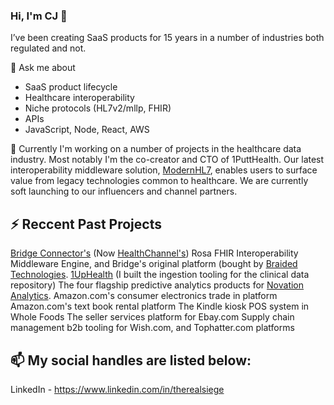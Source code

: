 ### Hi, I'm CJ 👋

<!--
**therealsiege/therealsiege** is a ✨ _special_ ✨ repository because its `README.md` (this file) appears on your GitHub profile.

Here are some ideas to get you started:

- 🔭 I’m currently working on ...
- 🌱 I’m currently learning ...
- 👯 I’m looking to collaborate on ...
- 🤔 I’m looking for help with ...
- 💬 Ask me about ...
- 📫 How to reach me: ...
- 😄 Pronouns: ...
- ⚡ Fun fact: ...
-->

I’ve been creating SaaS products for 15 years in a number of industries both regulated and not. 

💬 Ask me about
- SaaS product lifecycle
- Healthcare interoperability
- Niche protocols (HL7v2/mllp, FHIR)
- APIs
- JavaScript, Node, React, AWS

🔭 Currently I'm working on a number of projects in the healthcare data industry. Most notably I'm the co-creator and CTO of 1PuttHealth. Our latest interoperability middleware solution, [ModernHL7](https://modernhl7.com), enables users to surface value from legacy technologies common to healthcare. We are currently soft launching to our influencers and channel partners.

## ⚡ Reccent Past Projects
[Bridge Connector's](https://www.bizjournals.com/nashville/news/2021/09/23/how-bridge-connector-collapsed.html) (Now [HealthChannel's](https://www.scribeamerica.com/)) Rosa FHIR Interoperability Middleware Engine, and Bridge's original platform (bought by [Braided Technologies](https://braided.io).
[1UpHealth](https://1up.health/) (I built the ingestion tooling for the clinical data repository)
The four flagship predictive analytics products for [Novation Analytics](https://ihsmarkit.com/btp/novation-analytics.html). 
Amazon.com's consumer electronics trade in platform
Amazon.com's text book rental platform
The Kindle kiosk POS system in Whole Foods
The seller services platform for Ebay.com
Supply chain management b2b tooling for Wish.com, and Tophatter.com platforms

## 📫 My social handles are listed below:
LinkedIn - https://www.linkedin.com/in/therealsiege
